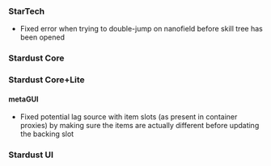 ### StarTech
- Fixed error when trying to double-jump on nanofield before skill tree has been opened

### Stardust Core

### Stardust Core+Lite

#### metaGUI
- Fixed potential lag source with item slots (as present in container proxies) by making sure the items are actually different before updating the backing slot

### Stardust UI
